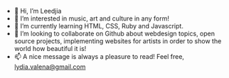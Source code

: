 - 👋 Hi, I’m Leedjia
- 👀 I’m interested in music, art and culture in any form!
- 🌱 I’m currently learning HTML, CSS, Ruby and Javascript.
- 💞️ I’m looking to collaborate on Github about webdesign topics, open source projects, implementing websites for artists in order to show the world how beautiful it is!
- 📫 A nice message is always a pleasure to read! Feel free, lydia.valena@gmail.com

<!---
Leedia88/Leedia88 is a ✨ special ✨ repository because its `README.md` (this file) appears on your GitHub profile.
You can click the Preview link to take a look at your changes.
--->
